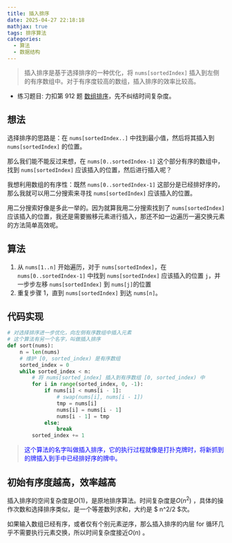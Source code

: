```yaml
---
title: 插入排序
date: 2025-04-27 22:18:18
mathjax: true
tags: 排序算法
categories: 
  - 算法
  - 数据结构
---
```

>插入排序是基于选择排序的一种优化，将 `nums[sortedIndex]` 插入到左侧的有序数组中。对于有序度较高的数组，插入排序的效率比较高。

- 练习题目: 力扣第 912 题 [数组排序](https://leetcode.cn/problems/sort-an-array/description/)，先不纠结时间复杂度。

## 想法
选择排序的思路是：在 `nums[sortedIndex..]` 中找到最小值，然后将其插入到 `nums[sortedIndex]` 的位置。

那么我们能不能反过来想，在 `nums[0..sortedIndex-1]` 这个部分有序的数组中，找到 `nums[sortedIndex]` 应该插入的位置，然后进行插入呢？

我想利用数组的有序性：既然 `nums[0..sortedIndex-1]` 这部分是已经排好序的，那么我就可以用二分搜索来寻找 `nums[sortedIndex]` 应该插入的位置。  
  
用二分搜索好像是多此一举的。因为就算我用二分搜索找到了 `nums[sortedIndex]` 应该插入的位置，我还是需要搬移元素进行插入，那还不如一边遍历一遍交换元素的方法简单高效呢。

## 算法
1. 从 `nums[1..n]` 开始遍历，对于 `nums[sortedIndex]`，在 `nums[0..sortedIndex-1]` 中找到 `nums[sortedIndex]` 应该插入的位置 `j`，并一步步左移 `nums[sortedIndex]` 到 `nums[j]`的位置
2. 重复步骤 1，直到 `nums[sortedIndex]` 到达 `nums[n]`。

## 代码实现
```python
# 对选择排序进一步优化，向左侧有序数组中插入元素
# 这个算法有另一个名字，叫做插入排序
def sort(nums):
    n = len(nums)
    # 维护 [0, sorted_index) 是有序数组
    sorted_index = 0
    while sorted_index < n:
        # 将 nums[sorted_index] 插入到有序数组 [0, sorted_index) 中
        for i in range(sorted_index, 0, -1):
            if nums[i] < nums[i - 1]:
                # swap(nums[i], nums[i - 1])
                tmp = nums[i]
                nums[i] = nums[i - 1]
                nums[i - 1] = tmp
            else:
                break
        sorted_index += 1
```

><font color=Blue >这个算法的名字叫做插入排序，它的执行过程就像是打扑克牌时，将新抓到的牌插入到手中已经排好序的牌中。</font>        


## 初始有序度越高，效率越高
插入排序的空间复杂度是$O(1)$，是原地排序算法。时间复杂度是$O(n^2)$ ，具体的操作次数和选择排序类似，是一个等差数列求和，大约是 $ n^2/2 $次。

如果输入数组已经有序，或者仅有个别元素逆序，那么插入排序的内层 for 循环几乎不需要执行元素交换，所以时间复杂度接近$O(n)$ 。
